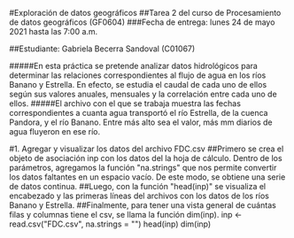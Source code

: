 #Exploración de datos geográficos
##Tarea 2 del curso de Procesamiento de datos geográficos (GF0604)
###Fecha de entrega: lunes 24 de mayo 2021 hasta las 7:00 a.m.  

##Estudiante: Gabriela Becerra Sandoval (C01067)


#####En esta práctica se pretende analizar datos hidrológicos para determinar las relaciones correspondientes al flujo de agua en los ríos Banano y Estrella. En efecto, se estudia el caudal de cada uno de ellos según sus valores anuales, mensuales y la correlación entre cada uno de ellos.
#####El archivo con el que se trabaja muestra las fechas correspondientes a cuanta agua transportó el río Estrella, de la cuenca Pandora, y el río Banano. Entre más alto sea el valor, más mm diarios de agua fluyeron en ese río.


#1. Agregar y visualizar los datos del archivo FDC.csv
##Primero se crea el objeto de asociación inp con los datos del la hoja de cálculo. Dentro de los parámetros, agregamos la función "na.strings" que nos permite convertir los datos faltantes en un espacio vacío. De este modo, se obtiene una serie de datos continua.
##Luego, con la función "head(inp)" se visualiza el encabezado y las primeras líneas del archivos con los datos de los ríos Banano y Estrella.
##Finalmente, para tener una vista general de cuántas filas y columnas tiene el csv, se llama la función dim(inp).
inp <- read.csv("FDC.csv", na.strings = "")
head(inp)
dim(inp)
